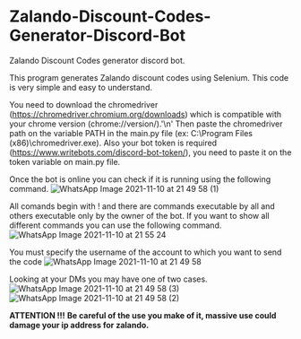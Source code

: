 # Zalando-Discount-Codes-Generator-Discord-Bot
Zalando Discount Codes generator discord bot.

This program generates Zalando discount codes using Selenium. This code is very simple and easy to understand.

You need to download the chromedriver (https://chromedriver.chromium.org/downloads) which is compatible with your chrome version (chrome://version/).'\n' 
Then paste the chromedriver path on the variable PATH in the main.py file (ex: C:\Program Files (x86)\chromedriver.exe).
Also your bot token is required (https://www.writebots.com/discord-bot-token/), you need to paste it on the token variable on main.py file. 


Once the bot is online you can check if it is running using the following command.
![WhatsApp Image 2021-11-10 at 21 49 58 (1)](https://user-images.githubusercontent.com/44948225/141191885-f22eee39-c887-4d20-8ae8-6646596ad036.jpeg)

All comands begin with ! and there are commands executable by all and others executable only by the owner of the bot.
If you want to show all different commands you can use the following command.
![WhatsApp Image 2021-11-10 at 21 55 24](https://user-images.githubusercontent.com/44948225/141192030-136ca38f-2149-400d-9da6-71f48c2f4fbe.jpeg)

You must specify the username of the account to which you want to send the code
![WhatsApp Image 2021-11-10 at 21 49 58](https://user-images.githubusercontent.com/44948225/141191805-3ede750e-9793-40c5-9dd3-e705a7c2ac4b.jpeg)

Looking at your DMs you may have one of two cases.
![WhatsApp Image 2021-11-10 at 21 49 58 (3)](https://user-images.githubusercontent.com/44948225/141191901-5b5270a7-140f-4418-811f-6f766cc3f696.jpeg)
![WhatsApp Image 2021-11-10 at 21 49 58 (2)](https://user-images.githubusercontent.com/44948225/141191904-670046e4-90ec-4e4d-962f-7027568095e3.jpeg)

**ATTENTION !!!**
**Be careful of the use you make of it, massive use could damage your ip address for zalando.**

